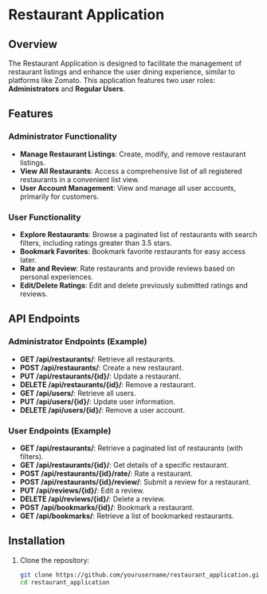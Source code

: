 # Restaurant Application

## Overview

The Restaurant Application is designed to facilitate the management of restaurant listings and enhance the user dining experience, similar to platforms like Zomato. This application features two user roles: **Administrators** and **Regular Users**.

## Features

### Administrator Functionality
- **Manage Restaurant Listings**: Create, modify, and remove restaurant listings.
- **View All Restaurants**: Access a comprehensive list of all registered restaurants in a convenient list view.
- **User Account Management**: View and manage all user accounts, primarily for customers.

### User Functionality
- **Explore Restaurants**: Browse a paginated list of restaurants with search filters, including ratings greater than 3.5 stars.
- **Bookmark Favorites**: Bookmark favorite restaurants for easy access later.
- **Rate and Review**: Rate restaurants and provide reviews based on personal experiences.
- **Edit/Delete Ratings**: Edit and delete previously submitted ratings and reviews.

## API Endpoints

### Administrator Endpoints (Example)
- **GET /api/restaurants/**: Retrieve all restaurants.
- **POST /api/restaurants/**: Create a new restaurant.
- **PUT /api/restaurants/{id}/**: Update a restaurant.
- **DELETE /api/restaurants/{id}/**: Remove a restaurant.
- **GET /api/users/**: Retrieve all users.
- **PUT /api/users/{id}/**: Update user information.
- **DELETE /api/users/{id}/**: Remove a user account.

### User Endpoints (Example)
- **GET /api/restaurants/**: Retrieve a paginated list of restaurants (with filters).
- **GET /api/restaurants/{id}/**: Get details of a specific restaurant.
- **POST /api/restaurants/{id}/rate/**: Rate a restaurant.
- **POST /api/restaurants/{id}/review/**: Submit a review for a restaurant.
- **PUT /api/reviews/{id}/**: Edit a review.
- **DELETE /api/reviews/{id}/**: Delete a review.
- **POST /api/bookmarks/{id}/**: Bookmark a restaurant.
- **GET /api/bookmarks/**: Retrieve a list of bookmarked restaurants.

## Installation

1. Clone the repository:
   ```bash
   git clone https://github.com/yourusername/restaurant_application.git
   cd restaurant_application
